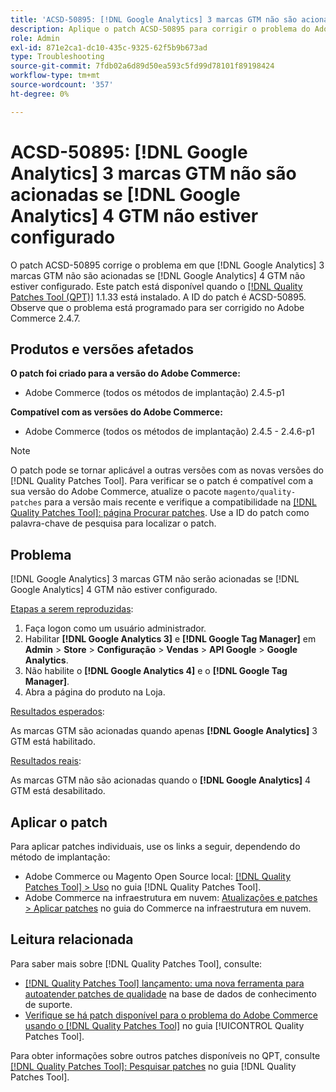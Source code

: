 ```yaml
---
title: 'ACSD-50895: [!DNL Google Analytics] 3 marcas GTM não são acionadas se o GTM [!DNL Google Analytics] 4 não estiver configurado'
description: Aplique o patch ACSD-50895 para corrigir o problema do Adobe Commerce em que as tags GTM  [!DNL Google Analytics] 3 não são acionadas se o GTM [!DNL Google Analytics] 4 não estiver configurado.
role: Admin
exl-id: 871e2ca1-dc10-435c-9325-62f5b9b673ad
type: Troubleshooting
source-git-commit: 7fdb02a6d89d50ea593c5fd99d78101f89198424
workflow-type: tm+mt
source-wordcount: '357'
ht-degree: 0%

---
```


# ACSD-50895: [!DNL Google Analytics] 3 marcas GTM não são acionadas se [!DNL Google Analytics] 4 GTM não estiver configurado

O patch ACSD-50895 corrige o problema em que [!DNL Google Analytics] 3 marcas GTM não são acionadas se [!DNL Google Analytics] 4 GTM não estiver configurado. Este patch está disponível quando o [[!DNL Quality Patches Tool (QPT)]](https://experienceleague.adobe.com/pt-br/docs/commerce-operations/tools/quality-patches-tool/quality-patches-tool-to-self-serve-quality-patches) 1.1.33 está instalado. A ID do patch é ACSD-50895. Observe que o problema está programado para ser corrigido no Adobe Commerce 2.4.7.

## Produtos e versões afetados

**O patch foi criado para a versão do Adobe Commerce:**

* Adobe Commerce (todos os métodos de implantação) 2.4.5-p1

**Compatível com as versões do Adobe Commerce:**

* Adobe Commerce (todos os métodos de implantação) 2.4.5 - 2.4.6-p1

>[!NOTE]
>
>O patch pode se tornar aplicável a outras versões com as novas versões do [!DNL Quality Patches Tool]. Para verificar se o patch é compatível com a sua versão do Adobe Commerce, atualize o pacote `magento/quality-patches` para a versão mais recente e verifique a compatibilidade na [[!DNL Quality Patches Tool]: página Procurar patches](https://experienceleague.adobe.com/tools/commerce-quality-patches/index.html?lang=pt-BR). Use a ID do patch como palavra-chave de pesquisa para localizar o patch.

## Problema

[!DNL Google Analytics] 3 marcas GTM não serão acionadas se [!DNL Google Analytics] 4 GTM não estiver configurado.

<u>Etapas a serem reproduzidas</u>:

1. Faça logon como um usuário administrador.
1. Habilitar **[!DNL Google Analytics 3]** e **[!DNL Google Tag Manager]** em **Admin** > **Store** > **Configuração** > **Vendas** > **API Google** > **Google Analytics**.
1. Não habilite o **[!DNL Google Analytics 4]** e o **[!DNL Google Tag Manager]**.
1. Abra a página do produto na Loja.

<u>Resultados esperados</u>:

As marcas GTM são acionadas quando apenas **[!DNL Google Analytics]** 3 GTM está habilitado.

<u>Resultados reais</u>:

As marcas GTM não são acionadas quando o **[!DNL Google Analytics]** 4 GTM está desabilitado.

## Aplicar o patch

Para aplicar patches individuais, use os links a seguir, dependendo do método de implantação:

* Adobe Commerce ou Magento Open Source local: [[!DNL Quality Patches Tool] > Uso](/help/tools/quality-patches-tool/usage.md) no guia [!DNL Quality Patches Tool].
* Adobe Commerce na infraestrutura em nuvem: [Atualizações e patches > Aplicar patches](https://experienceleague.adobe.com/docs/commerce-cloud-service/user-guide/develop/upgrade/apply-patches.html?lang=pt-BR) no guia do Commerce na infraestrutura em nuvem.

## Leitura relacionada

Para saber mais sobre [!DNL Quality Patches Tool], consulte:

* [[!DNL Quality Patches Tool] lançamento: uma nova ferramenta para autoatender patches de qualidade](https://experienceleague.adobe.com/pt-br/docs/commerce-operations/tools/quality-patches-tool/quality-patches-tool-to-self-serve-quality-patches) na base de dados de conhecimento de suporte.
* [Verifique se há patch disponível para o problema do Adobe Commerce usando o  [!DNL Quality Patches Tool]](/help/tools/quality-patches-tool/patches-available-in-qpt/check-patch-for-magento-issue-with-magento-quality-patches.md) no guia [!UICONTROL Quality Patches Tool].


Para obter informações sobre outros patches disponíveis no QPT, consulte [[!DNL Quality Patches Tool]: Pesquisar patches](https://experienceleague.adobe.com/tools/commerce-quality-patches/index.html?lang=pt-BR) no guia [!DNL Quality Patches Tool].
